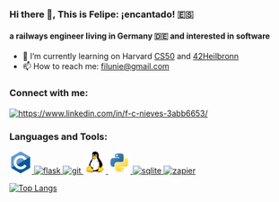 ### Hi there 👋, This is Felipe: ¡encantado!  🇪🇸 
####  a railways engineer living in Germany  🇩🇪  and  interested in software


- 🔭 I’m currently learning on Harvard [CS50](https://cs50.harvard.edu/x/2021/) and [42Heilbronn](hhttps://www.42heilbronn.de/en/) 
- 📫 How to reach me: filunie@gmail.com 
<!--- Comentado
- 👨‍💻 One of my personal projects [https://www.fuemedicalcenter.com/](https://www.fuemedicalcenter.com/)
-->
<h3 align="left">Connect with me:</h3>
<p align="left">
<a href="https://www.linkedin.com/in/f-c-nieves-3abb6653/" target="blank"><img align="center" src="https://raw.githubusercontent.com/rahuldkjain/github-profile-readme-generator/master/src/images/icons/Social/linked-in-alt.svg" alt="https://www.linkedin.com/in/f-c-nieves-3abb6653/" height="30" width="40" /></a>
</p>


<h3 align="left">Languages and Tools:</h3>
<p align="left"> <a href="https://www.cprogramming.com/" target="_blank" rel="noreferrer"> <img src="https://raw.githubusercontent.com/devicons/devicon/master/icons/c/c-original.svg" alt="c" width="40" height="40"/> </a> <a href="https://flask.palletsprojects.com/" target="_blank" rel="noreferrer"> <img src="https://www.vectorlogo.zone/logos/pocoo_flask/pocoo_flask-icon.svg" alt="flask" width="40" height="40"/> </a> <a href="https://git-scm.com/" target="_blank" rel="noreferrer"> <img src="https://www.vectorlogo.zone/logos/git-scm/git-scm-icon.svg" alt="git" width="40" height="40"/> </a> <a href="https://www.linux.org/" target="_blank" rel="noreferrer"> <img src="https://raw.githubusercontent.com/devicons/devicon/master/icons/linux/linux-original.svg" alt="linux" width="40" height="40"/> </a> <a href="https://www.python.org" target="_blank" rel="noreferrer"> <img src="https://raw.githubusercontent.com/devicons/devicon/master/icons/python/python-original.svg" alt="python" width="40" height="40"/> </a> <a href="https://www.sqlite.org/" target="_blank" rel="noreferrer"> <img src="https://www.vectorlogo.zone/logos/sqlite/sqlite-icon.svg" alt="sqlite" width="40" height="40"/> </a> <a href="https://zapier.com" target="_blank" rel="noreferrer"> <img src="https://www.vectorlogo.zone/logos/zapier/zapier-icon.svg" alt="zapier" width="40" height="40"/> </a> </p>


<!--- Comentado
[<img src='https://cdn.jsdelivr.net/npm/simple-icons@3.0.1/icons/linkedin.svg' alt='linkedin' height='40'>](https://www.linkedin.com/in/https://www.linkedin.com/in/f-c-nieves-3abb6653//)  [<img src='https://cdn.jsdelivr.net/npm/simple-icons@3.0.1/icons/icloud.svg' alt='website' height='40'>](https://www.fuemedicalcenter.com/) [<img src='https://cdn.jsdelivr.net/npm/simple-icons@3.0.1/icons/github.svg' alt='github' height='40'>](https://github.com/filunieto)  

Skills: 👀 C, Python, Shell Linux, Sqlite


-->

[![Top Langs](https://github-readme-stats.vercel.app/api/top-langs/?username=filunieto)](https://github-readme-stats.vercel.app/api/top-langs/?username=filunieto)

<!--- Comentado
(https://github.com/anuraghazra/github-readme-stats)

![GitHub Activity Graph](https://activity-graph.herokuapp.com/graph?username=filunieto) 
-->

